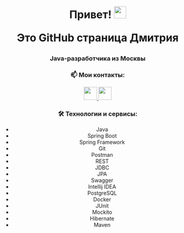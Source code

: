 <h1 align="center">Привет! <img src="https://github.com/blackcater/blackcater/raw/main/images/Hi.gif" height="32"/>

Это GitHub страница Дмитрия</a> 

</h1>
<h3 align="center">Java-разработчика из Москвы </h3>

<h3 align="center">📫 Мои контакты:</h3>
<p align="center">
  <a href="https://t.me/Brill876" target="blank">
    <img src= "https://img.shields.io/badge/-Telegram-gray?style=flat&logo=telegram" height="35"  />
  </a>
  <a href="mailto:brill@yandex.ru" target="blank">
    <img src="https://img.shields.io/badge/-Я почта-red?style=flat&logo=Mail&logoColor=white" height="35"  />
  </a>
</p>

<h3 align="center"> 🛠 Технологии и сервисы:</h3>
<ul align="center">
  <li>Java</li>
  <li>Spring Boot</li>
  <li>Spring Framework</li>
  <li>Git</li>
  <li>Postman</li>
  <li>REST</li>
  <li>JDBC</li>
  <li>JPA</li>
  <li>Swagger</li>
  <li>Intellij IDEA
  <li>PostgreSQL</li>
  <li>Docker</li>
  <li>JUnit</li>
  <li>Mockito</li>
  <li>Hibernate</li>
  <li>Maven</li>
</ul>
